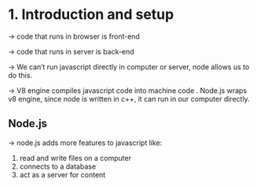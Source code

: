 # 1. Introduction and setup

→ code that runs in browser is front-end

→ code that runs in server is back-end

→ We can’t run javascript directly in computer or server, node allows us to do this.

→ V8 engine compiles javascript code into machine code . Node.js wraps v8 engine, since node is written in c++, it can run in our computer directly.

## **Node.js**

→ node.js adds more features to javascript like:

1. read and write files on a computer 
2. connects to a database
3. act as a server for content